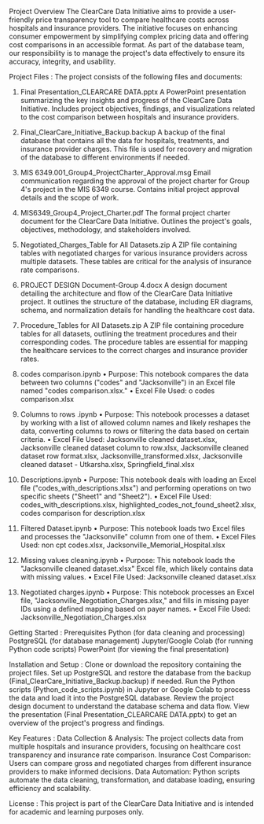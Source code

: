 Project Overview
The ClearCare Data Initiative aims to provide a user-friendly price transparency tool to compare healthcare costs across hospitals and insurance providers. The initiative focuses on enhancing consumer empowerment by simplifying complex pricing data and offering cost comparisons in an accessible format. As part of the database team, our responsibility is to manage the project's data effectively to ensure its accuracy, integrity, and usability. 

Project Files :
The project consists of the following files and documents:

1. Final Presentation_CLEARCARE DATA.pptx
A PowerPoint presentation summarizing the key insights and progress of the ClearCare Data Initiative.
Includes project objectives, findings, and visualizations related to the cost comparison between hospitals and insurance providers.

2. Final_ClearCare_Initiative_Backup.backup
A backup of the final database that contains all the data for hospitals, treatments, and insurance provider charges.
This file is used for recovery and migration of the database to different environments if needed.

3. MIS 6349.001_Group4_ProjectCharter_Approval.msg
Email communication regarding the approval of the project charter for Group 4's project in the MIS 6349 course.
Contains initial project approval details and the scope of work.

4. MIS6349_Group4_Project_Charter.pdf
The formal project charter document for the ClearCare Data Initiative.
Outlines the project's goals, objectives, methodology, and stakeholders involved.

5. Negotiated_Charges_Table for All Datasets.zip
A ZIP file containing tables with negotiated charges for various insurance providers across multiple datasets.
These tables are critical for the analysis of insurance rate comparisons.

6. PROJECT DESIGN Document-Group 4.docx
A design document detailing the architecture and flow of the ClearCare Data Initiative project.
It outlines the structure of the database, including ER diagrams, schema, and normalization details for handling the healthcare cost data.

7. Procedure_Tables for All Datasets.zip
A ZIP file containing procedure tables for all datasets, outlining the treatment procedures and their corresponding codes.
The procedure tables are essential for mapping the healthcare services to the correct charges and insurance provider rates.

8. codes comparison.ipynb
•	Purpose: This notebook compares the data between two columns ("codes" and "Jacksonville") in an Excel file named "codes comparison.xlsx."
•	Excel File Used:
o	codes comparison.xlsx

9. Columns to rows .ipynb
•	Purpose: This notebook processes a dataset by working with a list of allowed column names and likely reshapes the data, converting columns to rows or filtering the data based on certain criteria.
•	Excel File Used:
Jacksonville cleaned dataset.xlsx,
Jacksonville cleaned dataset column to row.xlsx,
Jacksonville cleaned dataset row format.xlsx,
Jacksonville_transformed.xlsx,
Jacksonville cleaned dataset - Utkarsha.xlsx,
Springfield_final.xlsx

10. Descriptions.ipynb
•	Purpose: This notebook deals with loading an Excel file ("codes_with_descriptions.xlsx") and performing operations on two specific sheets ("Sheet1" and "Sheet2").
•	Excel File Used:
codes_with_descriptions.xlsx,
highlighted_codes_not_found_sheet2.xlsx,
codes comparison for description.xlsx

11. Filtered Dataset.ipynb
•	Purpose: This notebook loads two Excel files and processes the "Jacksonville" column from one of them.
•	Excel Files Used:
non cpt codes.xlsx,
Jacksonville_Memorial_Hospital.xlsx

12. Missing values cleaning.ipynb
•	Purpose: This notebook loads the "Jacksonville cleaned dataset.xlsx" Excel file, which likely contains data with missing values.
•	Excel File Used:
Jacksonville cleaned dataset.xlsx

14. Negotiated charges.ipynb
•	Purpose: This notebook processes an Excel file, "Jacksonville_Negotiation_Charges.xlsx," and fills in missing payer IDs using a defined mapping based on payer names.
•	Excel File Used:
Jacksonville_Negotiation_Charges.xlsx


Getting Started :
Prerequisites
Python (for data cleaning and processing)
PostgreSQL (for database management)
Jupyter/Google Colab (for running Python code scripts)
PowerPoint (for viewing the final presentation)


Installation and Setup :
Clone or download the repository containing the project files.
Set up PostgreSQL and restore the database from the backup (Final_ClearCare_Initiative_Backup.backup) if needed.
Run the Python scripts (Python_code_scripts.ipynb) in Jupyter or Google Colab to process the data and load it into the PostgreSQL database.
Review the project design document to understand the database schema and data flow.
View the presentation (Final Presentation_CLEARCARE DATA.pptx) to get an overview of the project's progress and findings.

Key Features :
Data Collection & Analysis: The project collects data from multiple hospitals and insurance providers, focusing on healthcare cost transparency and insurance rate comparison.
Insurance Cost Comparison: Users can compare gross and negotiated charges from different insurance providers to make informed decisions.
Data Automation: Python scripts automate the data cleaning, transformation, and database loading, ensuring efficiency and scalability.

License :
This project is part of the ClearCare Data Initiative and is intended for academic and learning purposes only.
